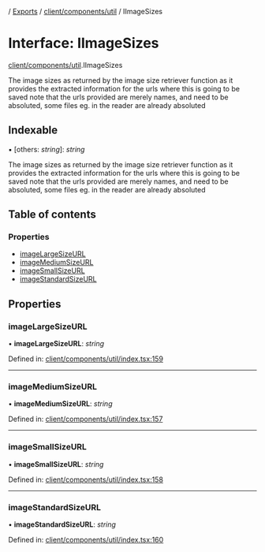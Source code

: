 [](../README.md) / [Exports](../modules.md) / [client/components/util](../modules/client_components_util.md) / IImageSizes

# Interface: IImageSizes

[client/components/util](../modules/client_components_util.md).IImageSizes

The image sizes as returned by the image size retriever function
as it provides the extracted information for the urls where this is going to be saved
note that the urls provided are merely names, and need to be absoluted, some files
eg. in the reader are already absoluted

## Indexable

▪ [others: *string*]: *string*

The image sizes as returned by the image size retriever function
as it provides the extracted information for the urls where this is going to be saved
note that the urls provided are merely names, and need to be absoluted, some files
eg. in the reader are already absoluted

## Table of contents

### Properties

- [imageLargeSizeURL](client_components_util.iimagesizes.md#imagelargesizeurl)
- [imageMediumSizeURL](client_components_util.iimagesizes.md#imagemediumsizeurl)
- [imageSmallSizeURL](client_components_util.iimagesizes.md#imagesmallsizeurl)
- [imageStandardSizeURL](client_components_util.iimagesizes.md#imagestandardsizeurl)

## Properties

### imageLargeSizeURL

• **imageLargeSizeURL**: *string*

Defined in: [client/components/util/index.tsx:159](https://github.com/onzag/itemize/blob/0569bdf2/client/components/util/index.tsx#L159)

___

### imageMediumSizeURL

• **imageMediumSizeURL**: *string*

Defined in: [client/components/util/index.tsx:157](https://github.com/onzag/itemize/blob/0569bdf2/client/components/util/index.tsx#L157)

___

### imageSmallSizeURL

• **imageSmallSizeURL**: *string*

Defined in: [client/components/util/index.tsx:158](https://github.com/onzag/itemize/blob/0569bdf2/client/components/util/index.tsx#L158)

___

### imageStandardSizeURL

• **imageStandardSizeURL**: *string*

Defined in: [client/components/util/index.tsx:160](https://github.com/onzag/itemize/blob/0569bdf2/client/components/util/index.tsx#L160)

